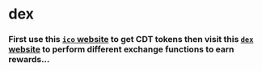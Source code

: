 # dex
### First use this [`ico` website](ico-hellosumitg.vercel.app/) to get CDT tokens then visit this [`dex` website](https://dex-hellosumitg.vercel.app/) to perform different exchange functions to earn rewards...
